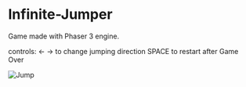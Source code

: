 # Infinite-Jumper

Game made with Phaser 3 engine.

controls: 
<- -> to change jumping direction 
SPACE to restart after Game Over

![Jump](https://user-images.githubusercontent.com/49127696/219964884-3ed7f905-528d-4ce1-b031-38aeca1dece5.gif)
